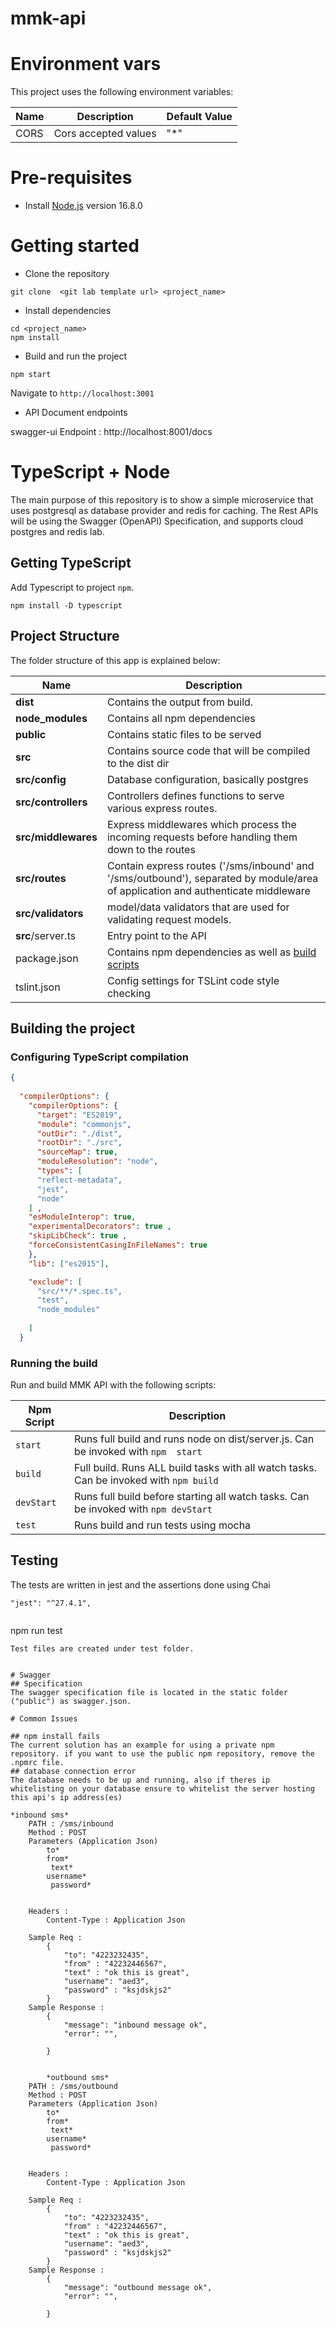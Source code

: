 # mmk-api

# Environment vars
This project uses the following environment variables:

| Name                          | Description                         | Default Value                                  |
| ----------------------------- | ------------------------------------| -----------------------------------------------|
|CORS           | Cors accepted values            | "*"      |


# Pre-requisites
- Install [Node.js](https://nodejs.org/en/) version 16.8.0


# Getting started
- Clone the repository
```
git clone  <git lab template url> <project_name>
```
- Install dependencies
```
cd <project_name>
npm install
```
- Build and run the project
```
npm start
```
  Navigate to `http://localhost:3001`

- API Document endpoints

swagger-ui  Endpoint : http://localhost:8001/docs 


# TypeScript + Node 
The main purpose of this repository is to show a simple microservice that uses postgresql as database provider and redis for caching. The Rest APIs will be using the Swagger (OpenAPI) Specification, and supports cloud postgres and redis lab.




## Getting TypeScript
Add Typescript to project `npm`.
```
npm install -D typescript
```

## Project Structure
The folder structure of this app is explained below:

| Name | Description |
| ------------------------ | --------------------------------------------------------------------------------------------- |
| **dist**                 | Contains the output from build.  |
| **node_modules**         | Contains all  npm dependencies                                                            |
| **public**                  | Contains  static files to be served 
| **src**                  | Contains  source code that will be compiled to the dist dir                               |
| **src/config**        | Database configuration, basically postgres 
| **src/controllers**      | Controllers defines functions to serve various express routes. 
| **src/middlewares**      | Express middlewares which process the incoming requests before handling them down to the routes
| **src/routes**           | Contain express routes ('/sms/inbound' and '/sms/outbound'), separated by module/area of application and authenticate middleware         
| **src/validators**              | model/data validators that are used for validating request models.               
| **src**/server.ts         | Entry point to the API                                                               |
| package.json             | Contains npm dependencies as well as [build scripts](#what-if-a-library-isnt-on-definitelytyped)   | tsconfig.json            | Config settings for compiling source code only written in TypeScript    
| tslint.json              | Config settings for TSLint code style checking                                                |

## Building the project
### Configuring TypeScript compilation
```json
{
    
  "compilerOptions": {
    "compilerOptions": {
      "target": "ES2019",
      "module": "commonjs",
      "outDir": "./dist",
      "rootDir": "./src",
      "sourceMap": true,
      "moduleResolution": "node",
      "types": [
      "reflect-metadata",
      "jest",
      "node"
    ] ,
    "esModuleInterop": true,
    "experimentalDecorators": true ,
    "skipLibCheck": true ,
    "forceConsistentCasingInFileNames": true
    },
    "lib": ["es2015"],

    "exclude": [
      "src/**/*.spec.ts",
      "test",
      "node_modules"
    
    ]
  }

```

### Running the build
Run and build MMK API with the following scripts:

| Npm Script | Description |
| ------------------------- | ------------------------------------------------------------------------------------------------- |
| `start`                   | Runs full build and runs node on dist/server.js. Can be invoked with `npm  start`                  |
| `build`                   | Full build. Runs ALL build tasks with all watch tasks. Can be invoked with `npm build`        |
| `devStart`                   | Runs full build before starting all watch tasks. Can be invoked with `npm devStart`                                         |
| `test`                    | Runs build and run tests using mocha        |

## Testing
The tests are  written in jest and the assertions done using Chai

```
"jest": "^27.4.1",


```
npm run test

````
Test files are created under test folder.


# Swagger
## Specification
The swagger specification file is located in the static folder ("public") as swagger.json. 

# Common Issues

## npm install fails
The current solution has an example for using a private npm repository. if you want to use the public npm repository, remove the .npmrc file.
## database connection error
The database needs to be up and running, also if theres ip whitelisting on your database ensure to whitelist the server hosting this api's ip address(es)

*inbound sms*
    PATH : /sms/inbound
    Method : POST
    Parameters (Application Json)
        to*
        from*
         text*
        username*
         password*
    
    
    Headers :
        Content-Type : Application Json

    Sample Req :
        {
	        "to": "4223232435",
	        "from" : "42232446567",
	        "text" : "ok this is great",
            "username": "aed3",
	        "password" : "ksjdskjs2"
        }
    Sample Response :
        {
            "message": "inbound message ok",
            "error": "",
            
        }


        *outbound sms*
    PATH : /sms/outbound
    Method : POST
    Parameters (Application Json)
        to*
        from*
         text*
        username*
         password*
    
    
    Headers :
        Content-Type : Application Json

    Sample Req :
        {
	        "to": "4223232435",
	        "from" : "42232446567",
	        "text" : "ok this is great",
            "username": "aed3",
	        "password" : "ksjdskjs2"
        }
    Sample Response :
        {
            "message": "outbound message ok",
            "error": "",
            
        }